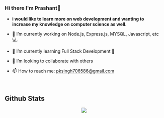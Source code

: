 ### Hi there I'm Prashant👋
 - **i would like to learn more on web development and wanting to increase my knowledge on computer science as well.**



- 🔭 I’m currently working on  Node.js, Express.js, MYSQL, Javascript, etc 💻.
- 🌱 I’m currently learning Full Stack Development 🚀
- 👯 I’m looking to collaborate with others 
- 📫 How to reach me: pksingh706586@gmail.com







<br/>  


## Github Stats  
<div align="center"><img src="https://github-readme-stats.vercel.app/api?username=pksingh128&show_icons=true&count_private=true" align="center" /></div>  

<br/> 
